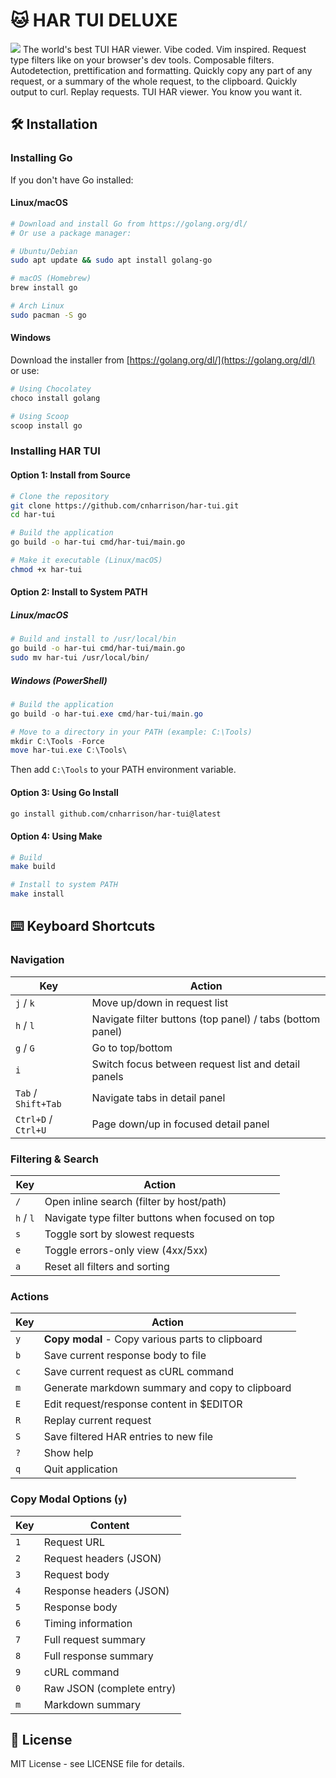 # 🐱 HAR TUI DELUXE
<a href="https://asciinema.org/a/BBe0iZNlqZlX5UMrgem4mGrE5" target="_blank"><img src="https://asciinema.org/a/BBe0iZNlqZlX5UMrgem4mGrE5.svg" /></a>
The world's best TUI HAR viewer. Vibe coded. Vim inspired. Request type filters like on your browser's dev tools. Composable filters. Autodetection, prettification and formatting. Quickly copy any part of any request, or a summary of the whole request, to the clipboard. Quickly output to curl. Replay requests. TUI HAR viewer. You know you want it.

## 🛠 Installation

### Installing Go

If you don't have Go installed:

#### Linux/macOS
```bash
# Download and install Go from https://golang.org/dl/
# Or use a package manager:

# Ubuntu/Debian
sudo apt update && sudo apt install golang-go

# macOS (Homebrew)
brew install go

# Arch Linux
sudo pacman -S go
```

#### Windows
Download the installer from [https://golang.org/dl/](https://golang.org/dl/) or use:
```powershell
# Using Chocolatey
choco install golang

# Using Scoop
scoop install go
```

### Installing HAR TUI

#### Option 1: Install from Source

```bash
# Clone the repository
git clone https://github.com/cnharrison/har-tui.git
cd har-tui

# Build the application
go build -o har-tui cmd/har-tui/main.go

# Make it executable (Linux/macOS)
chmod +x har-tui
```

#### Option 2: Install to System PATH

##### Linux/macOS
```bash
# Build and install to /usr/local/bin
go build -o har-tui cmd/har-tui/main.go
sudo mv har-tui /usr/local/bin/
```

##### Windows (PowerShell)
```powershell
# Build the application
go build -o har-tui.exe cmd/har-tui/main.go

# Move to a directory in your PATH (example: C:\Tools)
mkdir C:\Tools -Force
move har-tui.exe C:\Tools\
```

Then add `C:\Tools` to your PATH environment variable.

#### Option 3: Using Go Install

```bash
go install github.com/cnharrison/har-tui@latest
```

#### Option 4: Using Make

```bash
# Build
make build

# Install to system PATH
make install
```

## ⌨️ Keyboard Shortcuts

### Navigation
| Key | Action |
|-----|--------|
| `j` / `k` | Move up/down in request list |
| `h` / `l` | Navigate filter buttons (top panel) / tabs (bottom panel) |
| `g` / `G` | Go to top/bottom |
| `i` | Switch focus between request list and detail panels |
| `Tab` / `Shift+Tab` | Navigate tabs in detail panel |
| `Ctrl+D` / `Ctrl+U` | Page down/up in focused detail panel |

### Filtering & Search
| Key | Action |
|-----|--------|
| `/` | Open inline search (filter by host/path) |
| `h` / `l` | Navigate type filter buttons when focused on top |
| `s` | Toggle sort by slowest requests |
| `e` | Toggle errors-only view (4xx/5xx) |
| `a` | Reset all filters and sorting |

### Actions
| Key | Action |
|-----|--------|
| `y` | **Copy modal** - Copy various parts to clipboard |
| `b` | Save current response body to file |
| `c` | Save current request as cURL command |
| `m` | Generate markdown summary and copy to clipboard |
| `E` | Edit request/response content in $EDITOR |
| `R` | Replay current request |
| `S` | Save filtered HAR entries to new file |
| `?` | Show help |
| `q` | Quit application |

### Copy Modal Options (`y`)
| Key | Content |
|-----|---------|
| `1` | Request URL |
| `2` | Request headers (JSON) |
| `3` | Request body |
| `4` | Response headers (JSON) |
| `5` | Response body |
| `6` | Timing information |
| `7` | Full request summary |
| `8` | Full response summary |
| `9` | cURL command |
| `0` | Raw JSON (complete entry) |
| `m` | Markdown summary |

## 📝 License

MIT License - see LICENSE file for details.
